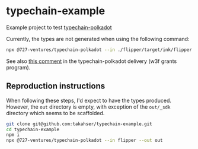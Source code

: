 # typechain-example

Example project to test [typechain-polkadot](https://github.com/Supercolony-net/typechain-polkadot/)

Currently, the types are not generated when using the following command:

```bash
npx @727-ventures/typechain-polkadot --in ./flipper/target/ink/flipper.contract --out ./output
```

See also [this comment](https://github.com/w3f/Grant-Milestone-Delivery/pull/623#pullrequestreview-1182848678) in the typechain-polkadot delivery (w3f grants program).

## Reproduction instructions

When following these steps, I'd expect to have the types produced. However, the `out` directory is empty, with exception of the `out/_sdk` directory which seems to be scaffolded.

```bash
git clone git@github.com:takahser/typechain-example.git
cd typechain-example
npm i
npx @727-ventures/typechain-polkadot --in flipper --out out
```